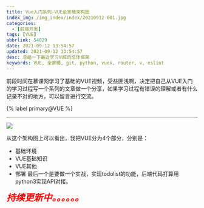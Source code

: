 ```yaml
---
title: Vue入门系列-VUE全家桶架构图
index_img: /img_index/index/20210912-001.jpg
categories:
  - [前端开发]
tags: [VUE]
abbrlink: 54029
date: 2021-09-12 13:54:57
updated: 2021-09-12 13:54:57
desc: 总结一下最近学习VUE的总体框架
keywords: VUE, 全家桶, git, python, vuex, router, v, eslint
---
```




前段时间在慕课网学习了基础的VUE视频，受益匪浅啊，决定把自己从VUE入门的学习过程写一个系列的文章做一个分享，如果学习过程有错误的理解或者有什么记录不对的地方，可以留言进行交流。

{% label primary@VUE %}

<!--more-->
<hr />

![](VUE.jpg)

从这个架构图上可以看出，我把VUE分为4个部分，分别是：
- 基础环境
- VUE基础知识
- VUE其他
- 部署
最后一个是要做一个实战，实现todolist的功能，后端代码打算用python3实现API对接。



<font size=5.5 color='red'>***持续更新中。。。。。。***</font>
